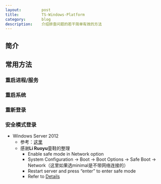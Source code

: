 ```yaml
---
layout:         post
title:          TS-Windows-Platform
category:       blog
description:    介绍排查问题的若干简单有效的方法
---
```


## 简介

## 常用方法

### 重启进程/服务

### 重启系统

### 重新登录

### 安全模式登录

- Windows Server 2012
	- 参考：[这里](http://www.isunshare.com/windows-2012/boot-windows-server-2012-in-safe-mode.html)
	- 感谢**Li Ruoyu**童鞋的整理
		- Enable safe mode in Network option
		- System Configuration -> Boot -> Boot Options -> Safe Boot -> Network（这里如果选minimal是不带网络连接的）
		- Restart server and press “enter” to enter safe mode 
		- Refer to [Details](http://7xudfs.com1.z0.glb.clouddn.com/0f411cda89af489da677eaec9d2e3a5f-SafeModeNetworkTest.docx)